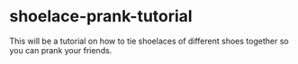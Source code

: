 # shoelace-prank-tutorial
This will be a tutorial on how to tie shoelaces of different shoes together so you can prank your friends.
